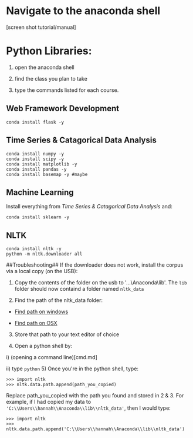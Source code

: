 
Navigate to the anaconda shell
==============================
[screen shot tutorial/manual]

Python Libraries:
=================
1) open the anaconda shell

2) find the class you plan to take

3) type the commands listed for each course. 

Web Framework Development
--------------------------
```
conda install flask -y
```

Time Series & Catagorical Data Analysis
----------------------------------------

```
conda install numpy -y
conda install scipy -y
conda install matplotlib -y
conda install pandas -y
conda install basemap -y #maybe
```

Machine Learning
----------------
Install everything from *Time Series & Catagorical Data Analysis* and:
```
conda install sklearn -y
```

NLTK
----
```
conda install nltk -y
python -m nltk.downloader all
```
##Troubleshooting##
If the downloader does not work, install the corpus via a local copy (on the USB):
1) Copy the contents of the folder on the usb to '...\\Anaconda\\lib'. The `lib` folder should now containd a folder named `nltk_data`

2) Find the path of the nltk_data folder:
  * [Find path on windows](http://www.dummies.com/how-to/content/how-to-find-a-folders-path-name-in-windows-explore.html)

  * [Find path on OSX](http://osxdaily.com/2015/11/05/copy-file-path-name-text-mac-os-x-finder/)

3) Store that path to your text editor of choice

4) Open a python shell by: 

  i) (opening a command line)[cmd.md]

  ii) type `python`
5) Once you're in the python shell, type:

```
>>> import nltk
>>> nltk.data.path.append(path_you_copied)
```

  Replace path_you_copied with the path you found and stored in 2 & 3. For example, if I had copied 
  my data to `'C:\\Users\\hannah\\Anaconda\\lib\\nltk_data'`, then I would type:

```
>>> import nltk
>>> nltk.data.path.append('C:\\Users\\hannah\\Anaconda\\lib\\nltk_data')
```
  




